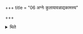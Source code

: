 +++
title = "06 अग्नेः कुलायावन्नाद्यकामस्य"

+++

<details><summary>थिते</summary>

6. (The sacrifices named) Agneḥ kulāyau (Nests of Agni) are for the sacrificer desirous of food. 
</details>
